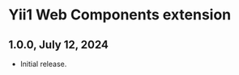 Yii1 Web Components extension
=============================

1.0.0, July 12, 2024
--------------------

- Initial release.
